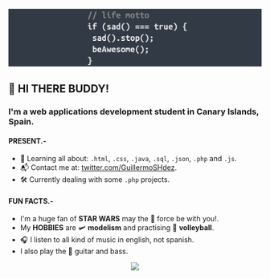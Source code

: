 <p align-items="center">
  <img src="https://github.com/GuillermoSH/1oDAW/blob/main/Imagenes/fondobio.jpg" title="Imagen Fondo Perfil" alt="Imagen Fondo Perfil">
</p>

## 🤘 HI THERE BUDDY!
### I'm a web applications development student in Canary Islands, Spain.
#### PRESENT.-
- 🌱 Learning all about: `.html`, `.css`, `.java`, `.sql`, `.json`, `.php` and `.js`.
- 📬 Contact me at: [twitter.com/GuillermoSHdez](twitter.com/GuillermoSHdez).
- 🛠️ Currently dealing with some `.php` projects.
#### FUN FACTS.-
- I'm a huge fan of **STAR WARS** may the 🦾 force be with you!.
- My **HOBBIES** are 🛩️ **modelism** and practising 🏐 **volleyball**.
- 🎧 I listen to all kind of music in english, not spanish.
- I also play the 🎸 guitar and bass.

<p align="center">
    <img src="https://github-readme-stats.vercel.app/api?username=GuillermoSH&show_icons=true&theme=react">
</p>
